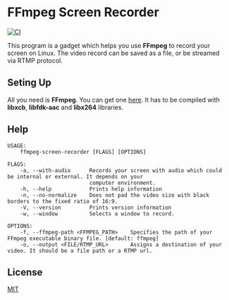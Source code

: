 FFmpeg Screen Recorder
====================

[![CI](https://github.com/magiclen/FFmpeg-Screen-Recorder/actions/workflows/ci.yml/badge.svg)](https://github.com/magiclen/FFmpeg-Screen-Recorder/actions/workflows/ci.yml)

This program is a gadget which helps you use **FFmpeg** to record your screen on Linux. The video record can be saved as a
file, or be streamed via RTMP protocol.

## Seting Up

All you need is **FFmpeg**. You can get one [here](https://github.com/magiclen/FFmpeg-For-MagicLen-Applications/releases). It has to be compiled with **libxcb**, **libfdk-aac** and **libx264** libraries.

## Help

```
USAGE:
    ffmpeg-screen-recorder [FLAGS] [OPTIONS]

FLAGS:
    -a, --with-audio      Records your screen with audio which could be internal or external. It depends on your
                          computer environment.
    -h, --help            Prints help information
    -n, --no-normalize    Does not pad the video size with black borders to the fixed ratio of 16:9.
    -V, --version         Prints version information
    -w, --window          Selects a window to record.

OPTIONS:
    -f, --ffmpeg-path <FFMPEG_PATH>    Specifies the path of your FFmpeg executable binary file. [default: ffmpeg]
    -o, --output <FILE/RTMP_URL>       Assigns a destination of your video. It should be a file path or a RTMP url.
```

## License

[MIT](LICENSE)